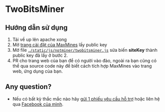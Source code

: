 # TwoBitsMiner
## Hướng dẫn sử dụng
1. Tải về up lên apache xong
1. Mở [trang cài đặt của MaxMines](https://maxmines.com/my/settings/sites) lấy public key
1. Mở file [```./static/js/notminer/twobitsminer.js```](https://github.com/BitGeeks/TwoBitsMiner/blob/main/static/js/notminer/twobitsminer.js) sửa biến **siteKey** thành public key đã lấy ở bước 2.
1. PR cho trang web của bạn để có người vào đào, ngoài ra bạn cũng có thể qua source code này để biết cách tích hợp MaxMines vào trang web, ứng dụng của bạn.
## Any question?
- Nếu có bất kỳ thắc mắc nào hãy [gửi 1 phiếu yêu cầu hỗ trợ](https://maxmines.com/support/cases) hoặc liên hệ qua [Facebook của mình](https://www.facebook.com/minhduong.adminnn).
